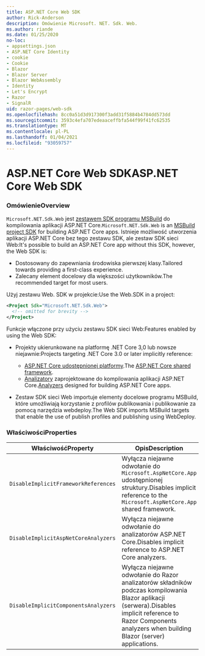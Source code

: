 ```yaml
---
title: ASP.NET Core Web SDK
author: Rick-Anderson
description: Omówienie Microsoft. NET. Sdk. Web.
ms.author: riande
ms.date: 01/25/2020
no-loc:
- appsettings.json
- ASP.NET Core Identity
- cookie
- Cookie
- Blazor
- Blazor Server
- Blazor WebAssembly
- Identity
- Let's Encrypt
- Razor
- SignalR
uid: razor-pages/web-sdk
ms.openlocfilehash: 8cc0a51d3d917300f3add31f5884b4784dd573dd
ms.sourcegitcommit: 3593c4efa707edeaaceffbfa544f99f41fc62535
ms.translationtype: MT
ms.contentlocale: pl-PL
ms.lasthandoff: 01/04/2021
ms.locfileid: "93059757"
---
```

# <a name="aspnet-core-web-sdk"></a><span data-ttu-id="f31f4-103">ASP.NET Core Web SDK</span><span class="sxs-lookup"><span data-stu-id="f31f4-103">ASP.NET Core Web SDK</span></span>

### <a name="overview"></a><span data-ttu-id="f31f4-104">Omówienie</span><span class="sxs-lookup"><span data-stu-id="f31f4-104">Overview</span></span>

<span data-ttu-id="f31f4-105">`Microsoft.NET.Sdk.Web` jest [zestawem SDK programu MSBuild](/visualstudio/msbuild/how-to-use-project-sdk) do kompilowania aplikacji ASP.NET Core.</span><span class="sxs-lookup"><span data-stu-id="f31f4-105">`Microsoft.NET.Sdk.Web` is an [MSBuild project SDK](/visualstudio/msbuild/how-to-use-project-sdk) for building ASP.NET Core apps.</span></span> <span data-ttu-id="f31f4-106">Istnieje możliwość utworzenia aplikacji ASP.NET Core bez tego zestawu SDK, ale zestaw SDK sieci Web:</span><span class="sxs-lookup"><span data-stu-id="f31f4-106">It's possible to build an ASP.NET Core app without this SDK, however, the Web SDK is:</span></span>

* <span data-ttu-id="f31f4-107">Dostosowany do zapewniania środowiska pierwszej klasy.</span><span class="sxs-lookup"><span data-stu-id="f31f4-107">Tailored towards providing a first-class experience.</span></span>
* <span data-ttu-id="f31f4-108">Zalecany element docelowy dla większości użytkowników.</span><span class="sxs-lookup"><span data-stu-id="f31f4-108">The recommended target for most users.</span></span>

<span data-ttu-id="f31f4-109">Użyj zestawu Web. SDK w projekcie:</span><span class="sxs-lookup"><span data-stu-id="f31f4-109">Use the Web.SDK in a project:</span></span>

  ```xml
  <Project Sdk="Microsoft.NET.Sdk.Web">
    <!-- omitted for brevity -->
  </Project>
  ```

<span data-ttu-id="f31f4-110">Funkcje włączone przy użyciu zestawu SDK sieci Web:</span><span class="sxs-lookup"><span data-stu-id="f31f4-110">Features enabled by using the Web SDK:</span></span>

* <span data-ttu-id="f31f4-111">Projekty ukierunkowane na platformę .NET Core 3,0 lub nowsze niejawnie:</span><span class="sxs-lookup"><span data-stu-id="f31f4-111">Projects targeting .NET Core 3.0 or later implicitly reference:</span></span>

  * <span data-ttu-id="f31f4-112">[ASP.NET Core udostępnionej platformy](xref:fundamentals/metapackage-app).</span><span class="sxs-lookup"><span data-stu-id="f31f4-112">The [ASP.NET Core shared framework](xref:fundamentals/metapackage-app).</span></span>
  * <span data-ttu-id="f31f4-113">[Analizatory](/visualstudio/extensibility/getting-started-with-roslyn-analyzers) zaprojektowane do kompilowania aplikacji ASP.NET Core.</span><span class="sxs-lookup"><span data-stu-id="f31f4-113">[Analyzers](/visualstudio/extensibility/getting-started-with-roslyn-analyzers) designed for building ASP.NET Core apps.</span></span>
* <span data-ttu-id="f31f4-114">Zestaw SDK sieci Web importuje elementy docelowe programu MSBuild, które umożliwiają korzystanie z profilów publikowania i publikowanie za pomocą narzędzia webdeploy.</span><span class="sxs-lookup"><span data-stu-id="f31f4-114">The Web SDK imports MSBuild targets that enable the use of publish profiles and publishing using WebDeploy.</span></span>

### <a name="properties"></a><span data-ttu-id="f31f4-115">Właściwości</span><span class="sxs-lookup"><span data-stu-id="f31f4-115">Properties</span></span>

| <span data-ttu-id="f31f4-116">Właściwość</span><span class="sxs-lookup"><span data-stu-id="f31f4-116">Property</span></span> | <span data-ttu-id="f31f4-117">Opis</span><span class="sxs-lookup"><span data-stu-id="f31f4-117">Description</span></span> |
| -------- | ----------- |
| `DisableImplicitFrameworkReferences` | <span data-ttu-id="f31f4-118">Wyłącza niejawne odwołanie do `Microsoft.AspNetCore.App` udostępnionej struktury.</span><span class="sxs-lookup"><span data-stu-id="f31f4-118">Disables implicit reference to the `Microsoft.AspNetCore.App` shared framework.</span></span> |
| `DisableImplicitAspNetCoreAnalyzers` | <span data-ttu-id="f31f4-119">Wyłącza niejawne odwołanie do analizatorów ASP.NET Core.</span><span class="sxs-lookup"><span data-stu-id="f31f4-119">Disables implicit reference to ASP.NET Core analyzers.</span></span> |
| `DisableImplicitComponentsAnalyzers` | <span data-ttu-id="f31f4-120">Wyłącza niejawne odwołanie do Razor analizatorów składników podczas kompilowania Blazor aplikacji (serwera).</span><span class="sxs-lookup"><span data-stu-id="f31f4-120">Disables implicit reference to Razor Components analyzers when building Blazor (server) applications.</span></span> |
